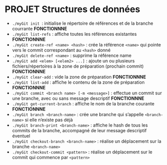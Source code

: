 # PROJET Structures de données

* `./myGit init `: initialise le répertoire de références et de la branche courrante **FONCTIONNNE**
* `./myGit list-refs` : affiche toutes les références existantes **FONCTIONNNE**  
* `./myGit create-ref <name> <hash>` : crée la référence `<name>` qui pointe vers le commit correspondant au `<hash>` donné  
* `./myGit delete-ref <name>` : supprime la référence name  
* `./myGit add <elem> [<elem2> ...]` : ajoute un ou plusieurs fichiers/répertoires à la zone de préparation (prochain commit)  **FONCTIONNNE**
* `./myGit clear-add` : vide la zone de préparation  **FONCTIONNNE**
* `./myGit list-add` : affiche le contenu de la zone de préparation  **FONCTIONNNE**
* `./myGit commit <branch name> [-m <message>]` : effectue un commit sur une branche, avec   ou sans message descriptif **FONCTIONNNE** 
* `./myGit get-current-branch` : affiche le nom de la branche courante **FONCTIONNNE** 
* `./myGit branch <branch-name>` : crée une branche qui s’appelle `<branch-name>` si elle   n’existe pas déjà  
* `./myGit branch-print <branch-name>` : affiche le hash de tous les commits de la branche,   accompagné de leur message descriptif éventuel  
* `./myGit checkout-branch <branch-name>` : réalise un déplacement sur la branche   `<branch-name>`  
* `./myGit checkout-commit <pattern>` : réalise un déplacement sur le commit qui commence par   `<pattern>`  
